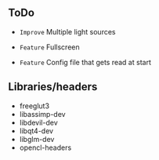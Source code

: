 ## ToDo

* `Improve` Multiple light sources

* `Feature` Fullscreen
* `Feature` Config file that gets read at start


## Libraries/headers

* freeglut3
* libassimp-dev
* libdevil-dev
* libqt4-dev
* libglm-dev
* opencl-headers
